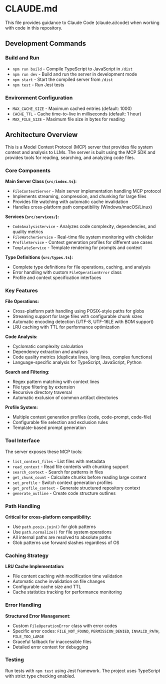 # CLAUDE.md

This file provides guidance to Claude Code (claude.ai/code) when working with code in this repository.

## Development Commands

### Build and Run
- `npm run build` - Compile TypeScript to JavaScript in `/dist`
- `npm run dev` - Build and run the server in development mode
- `npm start` - Start the compiled server from `/dist`
- `npm test` - Run Jest tests

### Environment Configuration
- `MAX_CACHE_SIZE` - Maximum cached entries (default: 1000)
- `CACHE_TTL` - Cache time-to-live in milliseconds (default: 1 hour)
- `MAX_FILE_SIZE` - Maximum file size in bytes for reading

## Architecture Overview

This is a Model Context Protocol (MCP) server that provides file system context and analysis to LLMs. The server is built using the MCP SDK and provides tools for reading, searching, and analyzing code files.

### Core Components

**Main Server Class (`src/index.ts`):**
- `FileContextServer` - Main server implementation handling MCP protocol
- Implements streaming, compression, and chunking for large files
- Provides file watching with automatic cache invalidation
- Handles cross-platform path compatibility (Windows/macOS/Linux)

**Services (`src/services/`):**
- `CodeAnalysisService` - Analyzes code complexity, dependencies, and quality metrics
- `FileWatcherService` - Real-time file system monitoring with chokidar
- `ProfileService` - Context generation profiles for different use cases
- `TemplateService` - Template rendering for prompts and context

**Type Definitions (`src/types.ts`):**
- Complete type definitions for file operations, caching, and analysis
- Error handling with custom `FileOperationError` class
- Profile and context specification interfaces

### Key Features

**File Operations:**
- Cross-platform path handling using POSIX-style paths for globs
- Streaming support for large files with configurable chunk sizes
- Automatic encoding detection (UTF-8, UTF-16LE with BOM support)
- LRU caching with TTL for performance optimization

**Code Analysis:**
- Cyclomatic complexity calculation
- Dependency extraction and analysis
- Code quality metrics (duplicate lines, long lines, complex functions)
- Language-specific analysis for TypeScript, JavaScript, Python

**Search and Filtering:**
- Regex pattern matching with context lines
- File type filtering by extension
- Recursive directory traversal
- Automatic exclusion of common artifact directories

**Profile System:**
- Multiple context generation profiles (code, code-prompt, code-file)
- Configurable file selection and exclusion rules
- Template-based prompt generation

### Tool Interface

The server exposes these MCP tools:
- `list_context_files` - List files with metadata
- `read_context` - Read file contents with chunking support
- `search_context` - Search for patterns in files
- `get_chunk_count` - Calculate chunks before reading large content
- `set_profile` - Switch context generation profiles
- `get_profile_context` - Generate structured repository context
- `generate_outline` - Create code structure outlines

### Path Handling

**Critical for cross-platform compatibility:**
- Use `path.posix.join()` for glob patterns
- Use `path.normalize()` for file system operations
- All internal paths are resolved to absolute paths
- Glob patterns use forward slashes regardless of OS

### Caching Strategy

**LRU Cache Implementation:**
- File content caching with modification time validation
- Automatic cache invalidation on file changes
- Configurable cache size and TTL
- Cache statistics tracking for performance monitoring

### Error Handling

**Structured Error Management:**
- Custom `FileOperationError` class with error codes
- Specific error codes: `FILE_NOT_FOUND`, `PERMISSION_DENIED`, `INVALID_PATH`, `FILE_TOO_LARGE`
- Graceful fallback for inaccessible files
- Detailed error context for debugging

### Testing

Run tests with `npm test` using Jest framework. The project uses TypeScript with strict type checking enabled.